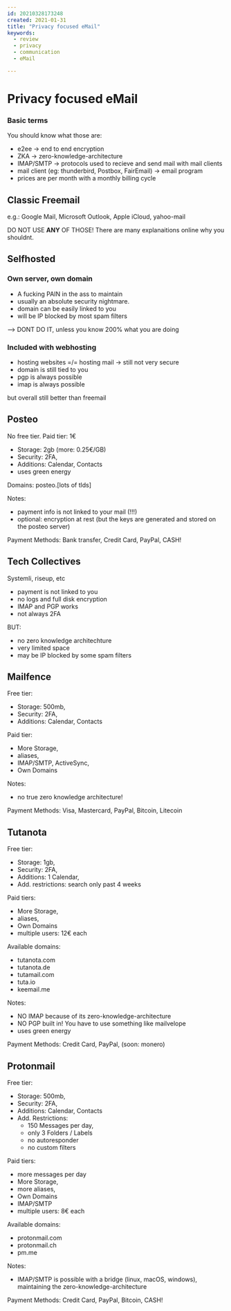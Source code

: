 ```yaml
---
id: 20210328173248
created: 2021-01-31
title: "Privacy focused eMail"
keywords:
  - review
  - privacy
  - communication
  - eMail

---
```


# Privacy focused eMail


### Basic terms
You should know what those are:
- e2ee -> end to end encryption
- ZKA -> zero-knowledge-architecture
- IMAP/SMTP -> protocols used to recieve and send mail with mail clients
- mail client (eg: thunderbird, Postbox, FairEmail) -> email program
- prices are per month with a monthly billing cycle



## Classic Freemail
e.g.: Google Mail, Microsoft Outlook, Apple iCloud, yahoo-mail

DO NOT USE **ANY** OF THOSE!
There are many explanaitions online why you shouldnt.


## Selfhosted
### Own server, own domain
- A fucking PAIN in the ass to maintain
- usually an absolute security nightmare.
- domain can be easily linked to you
- will be IP blocked by most spam filters

--> DONT DO IT, unless you know 200% what you are doing


### Included with webhosting
- hosting websites =/= hosting mail -> still not very secure
- domain is still tied to you
- pgp is always possible 
- imap is always possible

but overall still better than freemail


## Posteo
No free tier.
Paid tier: 1€

- Storage: 2gb (more: 0.25€/GB)
- Security: 2FA, 
- Additions: Calendar, Contacts
- uses green energy

Domains: posteo.[lots of tlds]

Notes:
- payment info is not linked to your mail (!!!)
- optional: encryption at rest (but the keys are generated and stored on the posteo server)

Payment Methods: Bank transfer, Credit Card, PayPal, CASH!


## Tech Collectives
Systemli, riseup, etc

- payment is not linked to you
- no logs and full disk encryption
- IMAP and PGP works
- not always 2FA

BUT:
- no zero knowledge architechture
- very limited space
- may be IP blocked by some spam filters


## Mailfence
Free tier: 
- Storage: 500mb, 
- Security: 2FA, 
- Additions: Calendar, Contacts

Paid tier: 
- More Storage, 
- aliases, 
- IMAP/SMTP, ActiveSync, 
- Own Domains

Notes:
- no true zero knowledge architecture!

Payment Methods: Visa, Mastercard, PayPal, Bitcoin, Litecoin


## Tutanota
Free tier: 
- Storage: 1gb, 
- Security: 2FA, 
- Additions: 1 Calendar, 
- Add. restrictions: search only past 4 weeks

Paid tiers: 
- More Storage, 
- aliases, 
- Own Domains
- multiple users: 12€ each

Available domains:
- tutanota.com
- tutanota.de
- tutamail.com
- tuta.io
- keemail.me

Notes:
- NO IMAP because of its zero-knowledge-architecture
- NO PGP built in! You have to use something like mailvelope
- uses green energy

Payment Methods: Credit Card, PayPal, (soon: monero)


## Protonmail
Free tier: 
- Storage: 500mb, 
- Security: 2FA, 
- Additions: Calendar, Contacts
- Add. Restrictions: 
	- 150 Messages per day, 
	- only 3 Folders / Labels
	- no autoresponder
	- no custom filters

Paid tiers: 
- more messages per day
- More Storage, 
- more aliases, 
- Own Domains
- IMAP/SMTP
- multiple users: 8€ each

Available domains:
- protonmail.com
- protonmail.ch
- pm.me

Notes:
- IMAP/SMTP is possible with a bridge (linux, macOS, windows), maintaining the zero-knowledge-architecture

Payment Methods: Credit Card, PayPal, Bitcoin, CASH!
